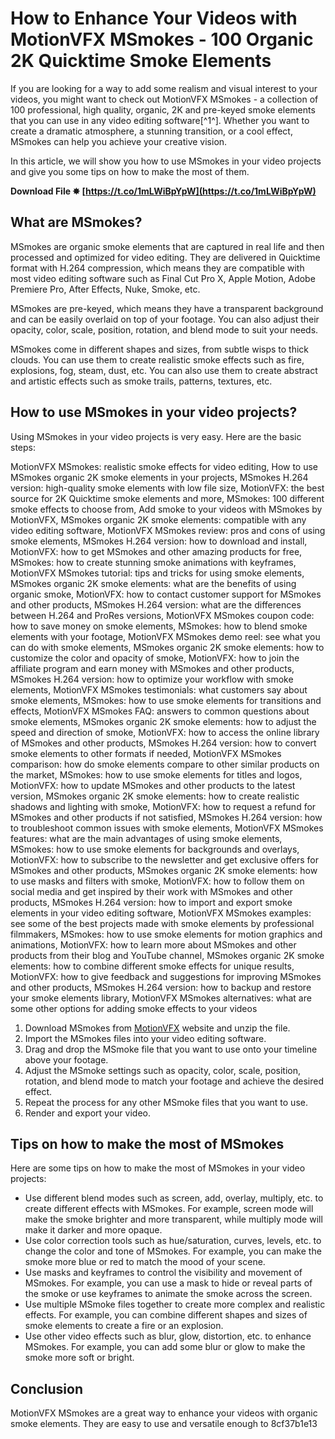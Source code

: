 # How to Enhance Your Videos with MotionVFX MSmokes - 100 Organic 2K Quicktime Smoke Elements
 
If you are looking for a way to add some realism and visual interest to your videos, you might want to check out MotionVFX MSmokes - a collection of 100 professional, high quality, organic, 2K and pre-keyed smoke elements that you can use in any video editing software[^1^]. Whether you want to create a dramatic atmosphere, a stunning transition, or a cool effect, MSmokes can help you achieve your creative vision.
 
In this article, we will show you how to use MSmokes in your video projects and give you some tips on how to make the most of them.
 
**Download File ✸ [https://t.co/1mLWiBpYpW](https://t.co/1mLWiBpYpW)**


 
## What are MSmokes?
 
MSmokes are organic smoke elements that are captured in real life and then processed and optimized for video editing. They are delivered in Quicktime format with H.264 compression, which means they are compatible with most video editing software such as Final Cut Pro X, Apple Motion, Adobe Premiere Pro, After Effects, Nuke, Smoke, etc.
 
MSmokes are pre-keyed, which means they have a transparent background and can be easily overlaid on top of your footage. You can also adjust their opacity, color, scale, position, rotation, and blend mode to suit your needs.
 
MSmokes come in different shapes and sizes, from subtle wisps to thick clouds. You can use them to create realistic smoke effects such as fire, explosions, fog, steam, dust, etc. You can also use them to create abstract and artistic effects such as smoke trails, patterns, textures, etc.
 
## How to use MSmokes in your video projects?
 
Using MSmokes in your video projects is very easy. Here are the basic steps:
 
MotionVFX MSmokes: realistic smoke effects for video editing,  How to use MSmokes organic 2K smoke elements in your projects,  MSmokes H.264 version: high-quality smoke elements with low file size,  MotionVFX: the best source for 2K Quicktime smoke elements and more,  MSmokes: 100 different smoke effects to choose from,  Add smoke to your videos with MSmokes by MotionVFX,  MSmokes organic 2K smoke elements: compatible with any video editing software,  MotionVFX MSmokes review: pros and cons of using smoke elements,  MSmokes H.264 version: how to download and install,  MotionVFX: how to get MSmokes and other amazing products for free,  MSmokes: how to create stunning smoke animations with keyframes,  MotionVFX MSmokes tutorial: tips and tricks for using smoke elements,  MSmokes organic 2K smoke elements: what are the benefits of using organic smoke,  MotionVFX: how to contact customer support for MSmokes and other products,  MSmokes H.264 version: what are the differences between H.264 and ProRes versions,  MotionVFX MSmokes coupon code: how to save money on smoke elements,  MSmokes: how to blend smoke elements with your footage,  MotionVFX MSmokes demo reel: see what you can do with smoke elements,  MSmokes organic 2K smoke elements: how to customize the color and opacity of smoke,  MotionVFX: how to join the affiliate program and earn money with MSmokes and other products,  MSmokes H.264 version: how to optimize your workflow with smoke elements,  MotionVFX MSmokes testimonials: what customers say about smoke elements,  MSmokes: how to use smoke elements for transitions and effects,  MotionVFX MSmokes FAQ: answers to common questions about smoke elements,  MSmokes organic 2K smoke elements: how to adjust the speed and direction of smoke,  MotionVFX: how to access the online library of MSmokes and other products,  MSmokes H.264 version: how to convert smoke elements to other formats if needed,  MotionVFX MSmokes comparison: how do smoke elements compare to other similar products on the market,  MSmokes: how to use smoke elements for titles and logos,  MotionVFX: how to update MSmokes and other products to the latest version,  MSmokes organic 2K smoke elements: how to create realistic shadows and lighting with smoke,  MotionVFX: how to request a refund for MSmokes and other products if not satisfied,  MSmokes H.264 version: how to troubleshoot common issues with smoke elements,  MotionVFX MSmokes features: what are the main advantages of using smoke elements,  MSmokes: how to use smoke elements for backgrounds and overlays,  MotionVFX: how to subscribe to the newsletter and get exclusive offers for MSmokes and other products,  MSmokes organic 2K smoke elements: how to use masks and filters with smoke,  MotionVFX: how to follow them on social media and get inspired by their work with MSmokes and other products,  MSmokes H.264 version: how to import and export smoke elements in your video editing software,  MotionVFX MSmokes examples: see some of the best projects made with smoke elements by professional filmmakers,  MSmokes: how to use smoke elements for motion graphics and animations,  MotionVFX: how to learn more about MSmokes and other products from their blog and YouTube channel,  MSmokes organic 2K smoke elements: how to combine different smoke effects for unique results,  MotionVFX: how to give feedback and suggestions for improving MSmokes and other products,  MSmokes H.264 version: how to backup and restore your smoke elements library,  MotionVFX MSmokes alternatives: what are some other options for adding smoke effects to your videos
 
1. Download MSmokes from [MotionVFX](https://www.motionvfx.com/store,msmokes,p1345.html) website and unzip the file.
2. Import the MSmokes files into your video editing software.
3. Drag and drop the MSmoke file that you want to use onto your timeline above your footage.
4. Adjust the MSmoke settings such as opacity, color, scale, position, rotation, and blend mode to match your footage and achieve the desired effect.
5. Repeat the process for any other MSmoke files that you want to use.
6. Render and export your video.

## Tips on how to make the most of MSmokes
 
Here are some tips on how to make the most of MSmokes in your video projects:

- Use different blend modes such as screen, add, overlay, multiply, etc. to create different effects with MSmokes. For example, screen mode will make the smoke brighter and more transparent, while multiply mode will make it darker and more opaque.
- Use color correction tools such as hue/saturation, curves, levels, etc. to change the color and tone of MSmokes. For example, you can make the smoke more blue or red to match the mood of your scene.
- Use masks and keyframes to control the visibility and movement of MSmokes. For example, you can use a mask to hide or reveal parts of the smoke or use keyframes to animate the smoke across the screen.
- Use multiple MSmoke files together to create more complex and realistic effects. For example, you can combine different shapes and sizes of smoke elements to create a fire or an explosion.
- Use other video effects such as blur, glow, distortion, etc. to enhance MSmokes. For example, you can add some blur or glow to make the smoke more soft or bright.

## Conclusion
 
MotionVFX MSmokes are a great way to enhance your videos with organic smoke elements. They are easy to use and versatile enough to
 8cf37b1e13
 
